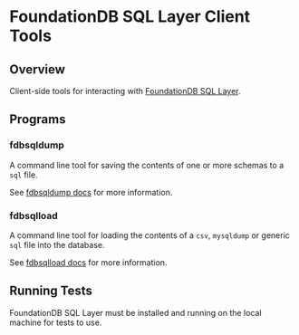 # FoundationDB SQL Layer Client Tools

## Overview

Client-side tools for interacting with
[FoundationDB SQL Layer](https://github.com/foundationdb/sql-layer).


## Programs

### fdbsqldump

A command line tool for saving the contents of one or more schemas to a `sql`
file.

See [fdbsqldump docs](https://foundationdb.com/layers/sql/Admin/backup.html#fdbsqldump-command-line-tool)
for more information.

### fdbsqlload

A command line tool for loading the contents of a `csv`, `mysqldump` or
generic `sql` file into the database.

See [fdbsqlload docs](https://foundationdb.com/layers/sql/Admin/backup.html#fdbsqlload-command-line-tool)
for more information.


## Running Tests

FoundationDB SQL Layer must be installed and running on the local machine for tests to use.

